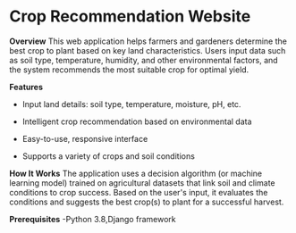 # Crop Recommendation Website
**Overview**
This web application helps farmers and gardeners determine the best crop to plant based on key land characteristics. Users input data such as soil type, temperature, humidity, and other environmental factors, and the system recommends the most suitable crop for optimal yield.

**Features**
- Input land details: soil type, temperature, moisture, pH, etc.

- Intelligent crop recommendation based on environmental data

- Easy-to-use, responsive interface

- Supports a variety of crops and soil conditions

**How It Works**
The application uses a decision algorithm (or machine learning model) trained on agricultural datasets that link soil and climate conditions to crop success. Based on the user's input, it evaluates the conditions and suggests the best crop(s) to plant for a successful harvest.

**Prerequisites**
-Python 3.8,Django framework
